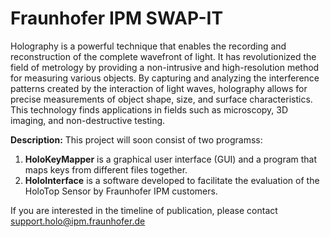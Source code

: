 # Fraunhofer IPM SWAP-IT

Holography is a powerful technique that enables the recording and reconstruction of the complete wavefront of light. It has revolutionized the field of metrology by providing a non-intrusive and high-resolution method for measuring various objects. By capturing and analyzing the interference patterns created by the interaction of light waves, holography allows for precise measurements of object shape, size, and surface characteristics. This technology finds applications in fields such as microscopy, 3D imaging, and non-destructive testing.

**Description:** This project will soon consist of two programss:
1. **HoloKeyMapper** is a graphical user interface (GUI) and a program that maps keys from different files together. 
2. **HoloInterface** is a software developed to facilitate the evaluation of the HoloTop Sensor by Fraunhofer IPM customers.

If you are interested in the timeline of publication, please contact support.holo@ipm.fraunhofer.de
